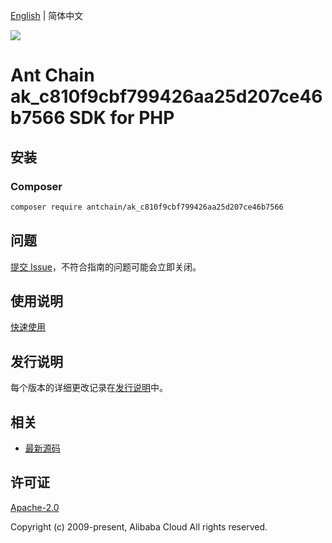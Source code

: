 [English](README.md) | 简体中文

![](https://aliyunsdk-pages.alicdn.com/icons/AlibabaCloud.svg)

# Ant Chain ak_c810f9cbf799426aa25d207ce46b7566 SDK for PHP

## 安装

### Composer

```bash
composer require antchain/ak_c810f9cbf799426aa25d207ce46b7566
```

## 问题

[提交 Issue](https://github.com/alipay/antchain-openapi-prod-sdk/issues/new)，不符合指南的问题可能会立即关闭。

## 使用说明

[快速使用](https://github.com/alipay/antchain-openapi-prod-sdk)

## 发行说明

每个版本的详细更改记录在[发行说明](./ChangeLog.txt)中。

## 相关

* [最新源码](https://github.com/antchain-openapi-sdk-php)

## 许可证

[Apache-2.0](http://www.apache.org/licenses/LICENSE-2.0)

Copyright (c) 2009-present, Alibaba Cloud All rights reserved.
